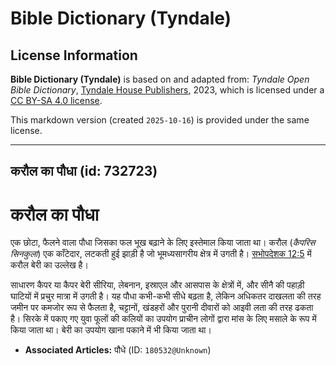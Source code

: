 # Bible Dictionary (Tyndale)

## License Information

**Bible Dictionary (Tyndale)** is based on and adapted from: _Tyndale Open Bible Dictionary_, [Tyndale House Publishers](https://tyndaleopenresources.com/), 2023, which is licensed under a [CC BY-SA 4.0 license](https://creativecommons.org/licenses/by-sa/4.0/legalcode.en).

This markdown version (created `2025-10-16`) is provided under the same license.



--------------------------------

## करौल का पौधा (id: 732723)

करौल का पौधा
============

एक छोटा, फैलने वाला पौधा जिसका फल भूख बढ़ाने के लिए इस्तेमाल किया जाता था। करौल (*कैपरिस सिनकुला*) एक काँटेदार, लटकती हुई झाड़ी है जो भूमध्यसागरीय क्षेत्र में उगती है। [सभोपदेशक 12:5](https://ref.ly/Eccl12:5) में करौल बेरी का उल्लेख है।

साधारण कैपर या कैपर बेरी सीरिया, लेबनान, इस्राएल और आसपास के क्षेत्रों में, और सीनै की पहाड़ी घाटियों में प्रचुर मात्रा में उगती है। यह पौधा कभी\-कभी सीधे बढ़ता है, लेकिन अधिकतर दाखलता की तरह जमीन पर कमजोर रूप से फैलता है, चट्टानों, खंडहरों और पुरानी दीवारों को आइवी लता की तरह ढकता है। सिरके में पकाए गए युवा फूलों की कलियों का उपयोग प्राचीन लोगों द्वारा मांस के लिए मसाले के रूप में किया जाता था। बेरी का उपयोग खाना पकाने में भी किया जाता था।

* **Associated Articles:** पौधे (ID: `180532@Unknown`)

